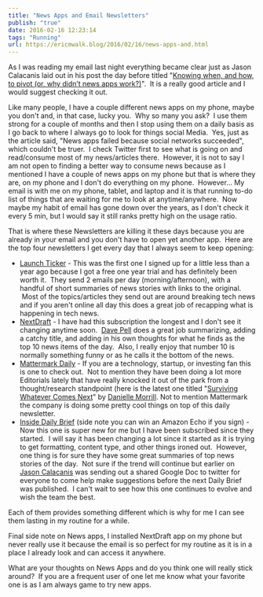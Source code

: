 ```yaml
---
title: "News Apps and Email Newsletters"
publish: "true"
date: 2016-02-16 12:23:14
tags: "Running"
url: https://ericmwalk.blog/2016/02/16/news-apps-and.html
---
```


As I was reading my email last night everything became clear just as Jason Calacanis laid out in his post the day before titled "<a href="http://calacanis.com/2016/02/14/knowing-when-and-how-to-pivot-or-why-didnt-news-apps-work/">Knowing when, and how, to pivot (or, why didn’t news apps work?)</a>".  It is a really good article and I would suggest checking it out.

Like many people, I have a couple different news apps on my phone, maybe you don't and, in that case, lucky you.  Why so many you ask?  I use them strong for a couple of months and then I stop using them on a daily basis as I go back to where I always go to look for things social Media.  Yes, just as the article said, "News apps failed because social networks succeeded", which couldn't be truer.  I check Twitter first to see what is going on and read/consume most of my news/articles there.  However, it is not to say I am not open to finding a better way to consume news because as I mentioned I have a couple of news apps on my phone but that is where they are, on my phone and I don't do everything on my phone.  However... My email is with me on my phone, tablet, and laptop and it is that running to-do list of things that are waiting for me to look at anytime/anywhere.  Now maybe my habit of email has gone down over the years, as I don't check it every 5 min, but I would say it still ranks pretty high on the usage ratio.

That is where these Newsletters are killing it these days because you are already in your email and you don't have to open yet another app.  Here are the top four newsletters I get every day that I always seem to keep opening:
<ul>
<li><a href="https://www.launchticker.com/">Launch Ticker</a> - This was the first one I signed up for a little less than a year ago because I got a free one year trial and has definitely been worth it.  They send 2 emails per day (morning/afternoon), with a handful of short summaries of news stories with links to the original.  Most of the topics/articles they send out are around breaking tech news and if you aren't online all day this does a great job of recapping what is happening in tech news.</li>
<li><a href="http://nextdraft.com/current/">NextDraft</a> - I have had this subscription the longest and I don't see it changing anytime soon.  <a href="https://twitter.com/davepell">Dave Pell</a> does a great job summarizing, adding a catchy title, and adding in his own thoughts for what he finds as the top 10 news items of the day.  Also, I really enjoy that number 10 is normally something funny or as he calls it the bottom of the news.</li>
<li><a href="http://mailer.mattermark.com/mattermark-daily-monday-february-15th-2016/">Mattermark Daily</a> - If you are a technology, startup, or investing fan this is one to check out.  Not to mention they have been doing a lot more Editorials lately that have really knocked it out of the park from a thought/research standpoint (here is the latest one titled "<a href="https://mattermark.com/how-to-not-die/">Surviving Whatever Comes Next</a>" by <a href="https://twitter.com/DanielleMorrill" target="_blank">Danielle Morrill</a>. Not to mention Mattermark the company is doing some pretty cool things on top of this daily newsletter.</li>
<li><a href="http://contest.inside.com/giveaways/amazon-echo-giveaway/?lucky=152">Inside Daily Brief</a> (side note you can win an Amazon Echo if you sign) - Now this one is super new for me but I have been subscribed since they started.  I will say it has been changing a lot since it started as it is trying to get formatting, content type, and other things ironed out.  However, one thing is for sure they have some great summaries of top news stories of the day.  Not sure if the trend will continue but earlier on <a href="https://twitter.com/jason">Jason Calacanis</a> was sending out a shared Google Doc to twitter for everyone to come help make suggestions before the next Daily Brief was published.  I can't wait to see how this one continues to evolve and wish the team the best.</li>
</ul>
Each of them provides something different which is why for me I can see them lasting in my routine for a while.

Final side note on News apps, I installed NextDraft app on my phone but never really use it because the email is so perfect for my routine as it is in a place I already look and can access it anywhere.

What are your thoughts on News Apps and do you think one will really stick around?  If you are a frequent user of one let me know what your favorite one is as I am always game to try new apps.